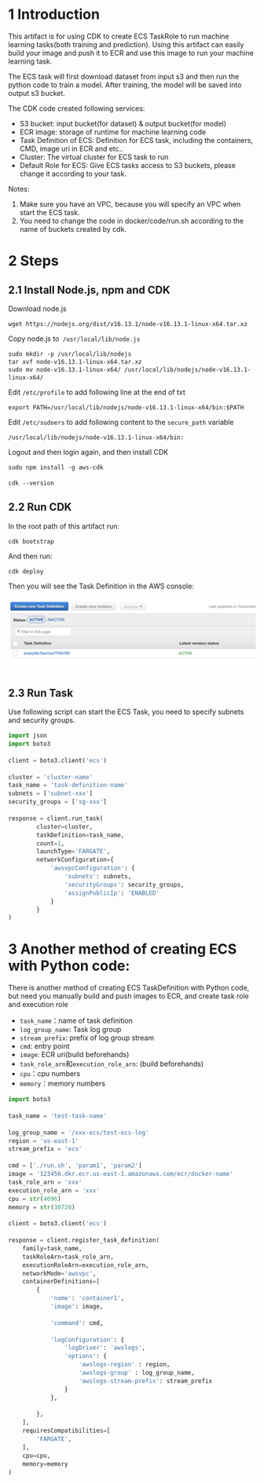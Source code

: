 # 1 Introduction

This artifact is for using CDK to create ECS TaskRole to run machine learning tasks(both training and prediction). Using this artifact can easily build your image and push it to ECR and use this image to run your machine learning task.

The ECS task will first download dataset from input s3 and then run the python code to train a model. After training, the model will be saved into output s3 bucket.

The CDK code created following services:

- S3 bucket: input bucket(for dataset) & output bucket(for model)
- ECR image: storage of runtime for machine learning code
- Task Definition of ECS: Definition for ECS task, including the containers, CMD, image uri in ECR and etc..
- Cluster: The virtual cluster for ECS task to run
- Default Role for ECS: Give ECS tasks access to S3 buckets, please change it according to your task.

Notes:
1. Make sure you have an VPC, because you will specify an VPC when start the ECS task.
2. You need to change the code in docker/code/run.sh according to the name of buckets created by cdk.

# 2 Steps

## 2.1 Install Node.js, npm and CDK


Download node.js

```shell
wget https://nodejs.org/dist/v16.13.1/node-v16.13.1-linux-x64.tar.xz
```



Copy node.js to` /usr/local/lib/node.js`

```shell
sudo mkdir -p /usr/local/lib/nodejs
tar xvf node-v16.13.1-linux-x64.tar.xz 
sudo mv node-v16.13.1-linux-x64/ /usr/local/lib/nodejs/node-v16.13.1-linux-x64/
```



Edit `/etc/profile` to add following line at the end of txt

```shell
export PATH=/usr/local/lib/nodejs/node-v16.13.1-linux-x64/bin:$PATH
```



Edit `/etc/sudoers` to add following content to the `secure_path` variable

```shell
/usr/local/lib/nodejs/node-v16.13.1-linux-x64/bin:
```



Logout and then login again, and then install CDK



```shell
sudo npm install -g aws-cdk

cdk --version
```

## 2.2 Run CDK

In the root path of this artifact run:

```shell
cdk bootstrap
```

And then run:

```shell
cdk deploy
```

Then you will see the Task Definition in the AWS console:

![](imgs/task-definition.png)

## 2.3 Run Task

Use following script can start the ECS Task, you need to specify subnets and security groups.

```python
import json
import boto3

client = boto3.client('ecs')

cluster = 'cluster-name'
task_name = 'task-definition-name' 
subnets = ['subnet-xxx']
security_groups = ['sg-xxx']

response = client.run_task(
        cluster=cluster,
        taskDefinition=task_name,
        count=1,
        launchType='FARGATE',
        networkConfiguration={
            'awsvpcConfiguration': {
                'subnets': subnets,
                'securityGroups': security_groups,
                'assignPublicIp': 'ENABLED'
            }
        }
)

```
# 3 Another method of creating ECS with Python code:
There is another method of creating ECS TaskDefinition with Python code, but need you manually build and push images to ECR, and create task role and execution role

- `task_name`：name of task definition
- `log_group_name`: Task log group
- `stream_prefix`: prefix of log group stream
- `cmd`: entry point
- `image`: ECR uri(build beforehands)
- `task_role_arn`和`execution_role_arn`: (build beforehands)
- `cpu`：cpu numbers
- `memory`：memory numbers

```python
import boto3

task_name = 'test-task-name' 

log_group_name = '/xxx-ecs/test-ecs-log' 
region = 'us-east-1'
stream_prefix = 'ecs'

cmd = ['./run.sh', 'param1', 'param2']
image = '123456.dkr.ecr.us-east-1.amazonaws.com/ecr/docker-name' 
task_role_arn = 'xxx' 
execution_role_arn = 'xxx'
cpu = str(4096)
memory = str(30720)

client = boto3.client('ecs')

response = client.register_task_definition(
    family=task_name,
    taskRoleArn=task_role_arn,
    executionRoleArn=execution_role_arn,
    networkMode='awsvpc',
    containerDefinitions=[
        {
            'name': 'container1',
            'image': image,

            'command': cmd,
            
            'logConfiguration': {
                'logDriver': 'awslogs',
                'options': {
                    'awslogs-region' : region,
                    'awslogs-group' : log_group_name,
                    'awslogs-stream-prefix': stream_prefix
                }
            },

        }, 
    ], 
    requiresCompatibilities=[
        'FARGATE',
    ],
    cpu=cpu,
    memory=memory
)
```